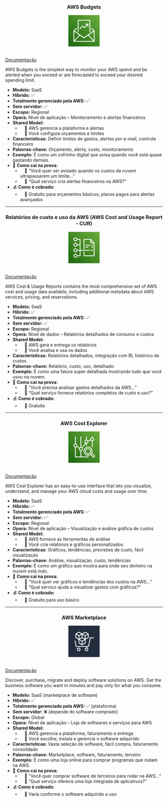 <div align="center">
  <h3>AWS Budgets</h3>
  <img src="../assets/gerenciamento-financeiro-da-nuvem/Budgetss.png" alt="img" width="100"><br>
</div><br>

[Documentação](https://aws.amazon.com/pt/aws-cost-management/aws-budgets/)

AWS Budgets is the simplest way to monitor your AWS spend and be alerted when you exceed or are forecasted to exceed your desired spending limit.

- **Modelo:** SaaS
- **Híbrido:** ✅
- **Totalmente gerenciado pela AWS:** ✅
- **Sem servidor:** ✅
- **Escopo:** Regional
- **Opera:** Nível de aplicação – Monitoramento e alertas financeiros
- **Shared Model:**
  -  🔹 AWS gerencia a plataforma e alertas
  -  🔹 Você configura orçamentos e limites
- **Características:** Definir limites de gastos, alertas por e-mail, controle financeiro
- **Palavras-chave:** Orçamento, alerta, custo, monitoramento
- **Exemplo:** É como um cofrinho digital que avisa quando você está quase gastando demais.
- 📝 **Como cai na prova:**
  -  🔹 “Você quer ser avisado quando os custos da nuvem ultrapassarem um limite...”
  -  🔹 “Qual serviço cria alertas financeiros na AWS?”
- 💰 **Como é cobrado:**
  -  🔹 Gratuito para orçamentos básicos; planos pagos para alertas avançados

---

<div align="center">
  <h3>Relatórios de custo e uso da AWS (AWS Cost and Usage Report - CUR)</h3>
  <img src="../assets/gerenciamento-financeiro-da-nuvem/Cost and Usage Report.png" alt="img" width="100"><br>
</div><br>

[Documentação](https://aws.amazon.com/pt/aws-cost-management/aws-cost-and-usage-reporting/)

AWS Cost & Usage Reports contains the most comprehensive set of AWS cost and usage data available, including additional metadata about AWS services, pricing, and reservations.

- **Modelo:** SaaS
- **Híbrido:** ✅
- **Totalmente gerenciado pela AWS:** ✅
- **Sem servidor:** ✅
- **Escopo:** Regional
- **Opera:** Nível de dados – Relatórios detalhados de consumo e custos
- **Shared Model:**
  -  🔹 AWS gera e entrega os relatórios
  -  🔹 Você analisa e usa os dados
- **Características:** Relatórios detalhados, integração com BI, histórico de custos
- **Palavras-chave:** Relatório, custo, uso, detalhado
- **Exemplo:** É como uma fatura super detalhada mostrando tudo que você usou na nuvem.
- 📝 **Como cai na prova:**
  -  🔹 “Você precisa analisar gastos detalhados da AWS...”
  -  🔹 “Qual serviço fornece relatórios completos de custo e uso?”
- 💰 **Como é cobrado:**
  -  🔹 Gratuito

---

<div align="center">
  <h3>AWS Cost Explorer</h3>
  <img src="../assets/gerenciamento-financeiro-da-nuvem/Cost Explorer.png" alt="img" width="100"><br>
</div><br>

[Documentação](https://aws.amazon.com/pt/aws-cost-management/aws-cost-explorer/)

AWS Cost Explorer has an easy-to-use interface that lets you visualize, understand, and manage your AWS cloud costs and usage over time.

- **Modelo:** SaaS
- **Híbrido:** ✅
- **Totalmente gerenciado pela AWS:** ✅
- **Sem servidor:** ✅
- **Escopo:** Regional
- **Opera:** Nível de aplicação – Visualização e análise gráfica de custos
- **Shared Model:**
  -  🔹 AWS fornece as ferramentas de análise
  -  🔹 Você cria relatórios e gráficos personalizados
- **Características:** Gráficos, tendências, previsões de custo, fácil visualização
- **Palavras-chave:** Análise, visualização, custo, tendências
- **Exemplo:** É como um gráfico que mostra para onde seu dinheiro na nuvem está indo.
- 📝 **Como cai na prova:**
  -  🔹 “Você quer ver gráficos e tendências dos custos na AWS...”
  -  🔹 “Qual serviço ajuda a visualizar gastos com gráficos?”
- 💰 **Como é cobrado:**
  -  🔹 Gratuito para uso básico

---

<div align="center">
  <h3>AWS Marketplace</h3>
  <img src="../assets/gerenciamento-financeiro-da-nuvem/Marketplace Light.png" alt="img" width="100"><br>
</div><br>

[Documentação](https://aws.amazon.com/marketplace)

Discover, purchase, migrate and deploy software solutions on AWS. Get the business software you want in minutes and pay only for what you consume.

- **Modelo:** SaaS (marketplace de software)
- **Híbrido:** ✅
- **Totalmente gerenciado pela AWS:** ✅ (plataforma)
- **Sem servidor:** ❌ (depende do software comprado)
- **Escopo:** Global
- **Opera:** Nível de aplicação – Loja de softwares e serviços para AWS
- **Shared Model:**
  -  🔹 AWS gerencia a plataforma, faturamento e entrega
  -  🔹 Você escolhe, instala e gerencia o software adquirido
- **Características:** Vasta seleção de software, fácil compra, faturamento consolidado
- **Palavras-chave:** Marketplace, software, faturamento, terceiro
- **Exemplo:** É como uma loja online para comprar programas que rodam na AWS.
- 📝 **Como cai na prova:**
  -  🔹 “Você quer comprar software de terceiros para rodar na AWS...”
  -  🔹 “Qual serviço oferece uma loja integrada de aplicativos?”
- 💰 **Como é cobrado:**
  -  🔹 Varia conforme o software adquirido e uso
